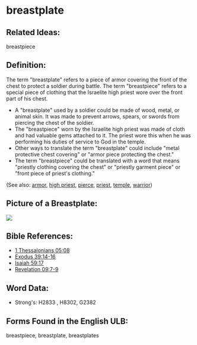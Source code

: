 # breastplate

## Related Ideas:

breastpiece

## Definition:

The term "breastplate" refers to a piece of armor covering the front of the chest to protect a soldier during battle. The term "breastpiece" refers to a special piece of clothing that the Israelite high priest wore over the front part of his chest.

* A "breastplate" used by a soldier could be made of wood, metal, or animal skin. It was made to prevent arrows, spears, or swords from piercing the chest of the soldier.
* The "breastpiece" worn by the Israelite high priest was made of cloth and had valuable gems attached to it. The priest wore this when he was performing his duties of service to God in the temple.
* Other ways to translate the term "breastplate" could include "metal protective chest covering" or "armor piece protecting the chest."
* The term "breastpiece" could be translated with a word that means "priestly clothing covering the chest" or "priestly garment piece" or "front piece of priest's clothing."

(See also: [armor](../other/armor.md), [high priest](../kt/highpriest.md), [pierce](../other/pierce.md), [priest](../kt/priest.md), [temple](../kt/temple.md), [warrior](../other/warrior.md))

## Picture of a Breastplate:

<a href="https://content.bibletranslationtools.org/WycliffeAssociates/en_tw/raw/branch/master/PNGs/b/Breastplate.png"><img src="https://content.bibletranslationtools.org/WycliffeAssociates/en_tw/raw/branch/master/PNGs/b/Breastplate.png" ></a>

## Bible References:

* [1 Thessalonians 05:08](rc://en/tn/help/1th/05/08)
* [Exodus 39:14-16](rc://en/tn/help/exo/39/14)
* [Isaiah 59:17](rc://en/tn/help/isa/59/17)
* [Revelation 09:7-9](rc://en/tn/help/rev/09/07)

## Word Data:

* Strong's: H2833 , H8302, G2382

## Forms Found in the English ULB:

breastpiece, breastplate, breastplates
